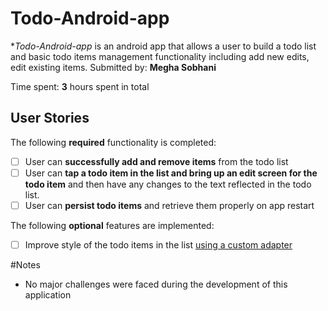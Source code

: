 # Todo-Android-app
**Todo-Android-app* is an android app that allows a user to build a todo list and basic todo items management functionality including add new edits, edit existing items.
Submitted by: **Megha Sobhani**

Time spent: **3** hours spent in total

## User Stories

The following **required** functionality is completed:

* [ ] User can **successfully add and remove items** from the todo list
* [ ] User can **tap a todo item in the list and bring up an edit screen for the todo item** and then have any changes to the text reflected in the todo list.
* [ ] User can **persist todo items** and retrieve them properly on app restart

The following **optional** features are implemented:

* [ ] Improve style of the todo items in the list [using a custom adapter](http://guides.codepath.com/android/Using-an-ArrayAdapter-with-ListView)

#Notes

* No major challenges were faced during the development of this application
